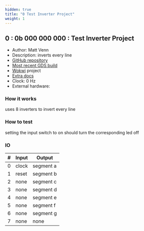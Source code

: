 ```yaml
---
hidden: true
title: "0 Test Inverter Project"
weight: 1
---
```


## 0 : 0b 000 000 000 : Test Inverter Project

* Author: Matt Venn
* Description: inverts every line
* [GitHub repository](https://github.com/TinyTapeout/tt02-test-invert)
* [Most recent GDS build](https://github.com/TinyTapeout/tt02-test-invert/actions/runs/3640803445)
* [Wokwi](https://wokwi.com/projects/341535056611770964) project
* [Extra docs]()
* Clock: 0 Hz
* External hardware: 



### How it works

uses 8 inverters to invert every line

### How to test

setting the input switch to on should turn the corresponding led off

### IO

| # | Input        | Output       |
|---|--------------|--------------|
| 0 | clock  | segment a |
| 1 | reset  | segment b |
| 2 | none  | segment c |
| 3 | none  | segment d |
| 4 | none  | segment e |
| 5 | none  | segment f |
| 6 | none  | segment g |
| 7 | none  | none |
